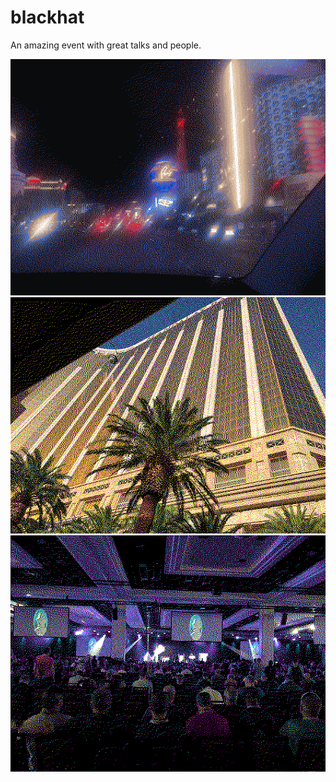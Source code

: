 # blackhat

An amazing event with great talks and people.

</pre>
<div style="width: 100%" align=center>
<div> <img src="./arriving_dither.jpg"></img> </div>
<div> <img src="./mandalaybay_dither.jpg"></img> </div>
<div> <img src="./opening_dither.jpg"></img> </div>
</div>
</pre>
<p style="clear: both"></p>
